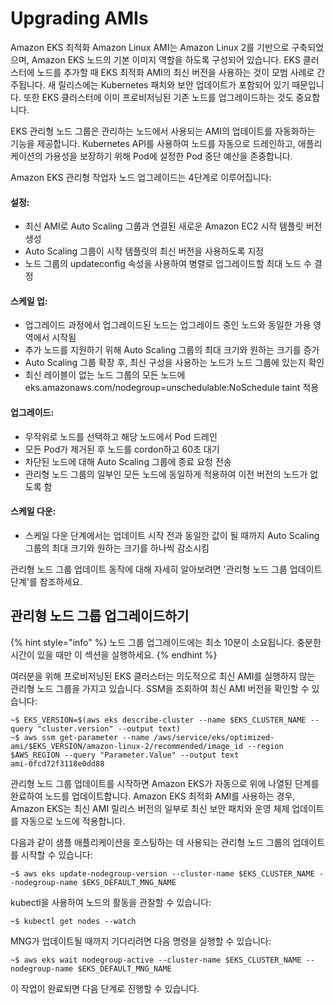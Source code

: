 # Upgrading AMIs

Amazon EKS 최적화 Amazon Linux AMI는 Amazon Linux 2를 기반으로 구축되었으며, Amazon EKS 노드의 기본 이미지 역할을 하도록 구성되어 있습니다. EKS 클러스터에 노드를 추가할 때 EKS 최적화 AMI의 최신 버전을 사용하는 것이 모범 사례로 간주됩니다. 새 릴리스에는 Kubernetes 패치와 보안 업데이트가 포함되어 있기 때문입니다. 또한 EKS 클러스터에 이미 프로비저닝된 기존 노드를 업그레이드하는 것도 중요합니다.

EKS 관리형 노드 그룹은 관리하는 노드에서 사용되는 AMI의 업데이트를 자동화하는 기능을 제공합니다. Kubernetes API를 사용하여 노드를 자동으로 드레인하고, 애플리케이션의 가용성을 보장하기 위해 Pod에 설정한 Pod 중단 예산을 존중합니다.

Amazon EKS 관리형 작업자 노드 업그레이드는 4단계로 이루어집니다:

#### 설정:

* 최신 AMI로 Auto Scaling 그룹과 연결된 새로운 Amazon EC2 시작 템플릿 버전 생성
* Auto Scaling 그룹이 시작 템플릿의 최신 버전을 사용하도록 지정
* 노드 그룹의 updateconfig 속성을 사용하여 병렬로 업그레이드할 최대 노드 수 결정

#### 스케일 업:

* 업그레이드 과정에서 업그레이드된 노드는 업그레이드 중인 노드와 동일한 가용 영역에서 시작됨
* 추가 노드를 지원하기 위해 Auto Scaling 그룹의 최대 크기와 원하는 크기를 증가
* Auto Scaling 그룹 확장 후, 최신 구성을 사용하는 노드가 노드 그룹에 있는지 확인
* 최신 레이블이 없는 노드 그룹의 모든 노드에 eks.amazonaws.com/nodegroup=unschedulable:NoSchedule taint 적용

#### 업그레이드:

* 무작위로 노드를 선택하고 해당 노드에서 Pod 드레인
* 모든 Pod가 제거된 후 노드를 cordon하고 60초 대기
* 차단된 노드에 대해 Auto Scaling 그룹에 종료 요청 전송
* 관리형 노드 그룹의 일부인 모든 노드에 동일하게 적용하여 이전 버전의 노드가 없도록 함

#### 스케일 다운:

* 스케일 다운 단계에서는 업데이트 시작 전과 동일한 값이 될 때까지 Auto Scaling 그룹의 최대 크기와 원하는 크기를 하나씩 감소시킴

관리형 노드 그룹 업데이트 동작에 대해 자세히 알아보려면 '관리형 노드 그룹 업데이트 단계'를 참조하세요.



## 관리형 노드 그룹 업그레이드하기&#x20;

{% hint style="info" %}
노드 그룹 업그레이드에는 최소 10분이 소요됩니다. 충분한 시간이 있을 때만 이 섹션을 실행하세요.
{% endhint %}

여러분을 위해 프로비저닝된 EKS 클러스터는 의도적으로 최신 AMI를 실행하지 않는 관리형 노드 그룹을 가지고 있습니다. SSM을 조회하여 최신 AMI 버전을 확인할 수 있습니다:

```
~$ EKS_VERSION=$(aws eks describe-cluster --name $EKS_CLUSTER_NAME --query "cluster.version" --output text) 
~$ aws ssm get-parameter --name /aws/service/eks/optimized-ami/$EKS_VERSION/amazon-linux-2/recommended/image_id --region $AWS_REGION --query "Parameter.Value" --output text 
ami-0fcd72f3118e0dd88
```

관리형 노드 그룹 업데이트를 시작하면 Amazon EKS가 자동으로 위에 나열된 단계를 완료하여 노드를 업데이트합니다. Amazon EKS 최적화 AMI를 사용하는 경우, Amazon EKS는 최신 AMI 릴리스 버전의 일부로 최신 보안 패치와 운영 체제 업데이트를 자동으로 노드에 적용합니다.

다음과 같이 샘플 애플리케이션을 호스팅하는 데 사용되는 관리형 노드 그룹의 업데이트를 시작할 수 있습니다:

```
~$ aws eks update-nodegroup-version --cluster-name $EKS_CLUSTER_NAME --nodegroup-name $EKS_DEFAULT_MNG_NAME
```

kubectl을 사용하여 노드의 활동을 관찰할 수 있습니다:

```
~$ kubectl get nodes --watch
```

MNG가 업데이트될 때까지 기다리려면 다음 명령을 실행할 수 있습니다:

```
~$ aws eks wait nodegroup-active --cluster-name $EKS_CLUSTER_NAME --nodegroup-name $EKS_DEFAULT_MNG_NAME
```

이 작업이 완료되면 다음 단계로 진행할 수 있습니다.



